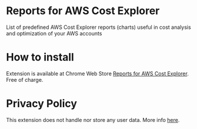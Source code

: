 # Reports for AWS Cost Explorer
List of predefined AWS Cost Explorer reports (charts) useful in cost analysis and optimization of your AWS accounts

# How to install

Extension is available at Chrome Web Store [Reports for AWS Cost Explorer](https://chromewebstore.google.com/detail/reports-for-aws-cost-expl/gpjofaemljiiamijngcfbabeoccbciol). Free of charge.


# Privacy Policy
This extension does not handle nor store any user data. More info [here](./Privacy%20Policy.md).
